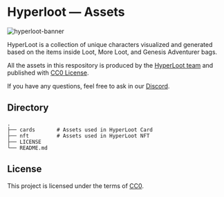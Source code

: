 # Hyperloot — Assets
![hyperloot-banner](https://user-images.githubusercontent.com/3419259/167654541-2a9c5f27-2595-4ba3-9d68-4dcc172efd40.jpg)

HyperLoot is a collection of unique characters visualized and generated based on the items inside Loot, More Loot, and Genesis Adventurer bags.

All the assets in this respository is produced by the [HyperLoot team](https://hyperlootproject.com/) and published with [CC0 License](https://github.com/hyperloot-nft/hyperloot-assets/blob/main/LICENSE).

If you have any questions, feel free to ask in our [Discord](https://discord.gg/hyperloot).

## Directory

	.
	├── cards		# Assets used in HyperLoot Card
	├── nft			# Assets used in HyperLoot NFT
	├── LICENSE
	└── README.md

## License
This project is licensed under the terms of [CC0](https://github.com/hyperloot-nft/hyperloot-assets/blob/main/LICENSE).
